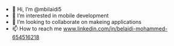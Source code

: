 - 👋 Hi, I’m @mbilaidi5
- 👀 I’m interested in mobile development
- 💞️ I’m looking to collaborate on makeing applications
- 📫 How to reach me www.linkedin.com/in/belaidi-mohammed-654516218

<!---
mbilaidi5/mbilaidi5 is a ✨ special ✨ repository because its `README.md` (this file) appears on your GitHub profile.
You can click the Preview link to take a look at your changes.
--->
